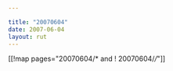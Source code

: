 ```yaml
---

title: "20070604"
date: 2007-06-04
layout: rut
---
```


[[!map pages="20070604/* and ! 20070604/*/*"]]
